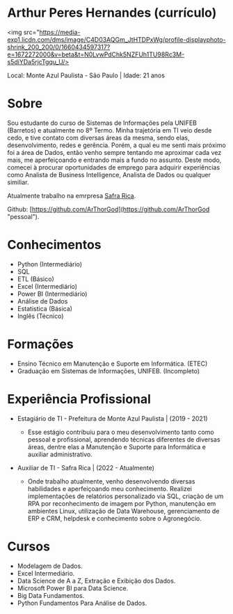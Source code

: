 # Arthur Peres Hernandes (currículo)

<img src="https://media-exp1.licdn.com/dms/image/C4D03AQGm_JtHTDPxWg/profile-displayphoto-shrink_200_200/0/1660434597317?e=1672272000&v=beta&t=N0LvwPdChk5NZFUh1TU98Rc3M-s5diYDa5rjcTgqu_U/>

Local: Monte Azul Paulista - São Paulo | Idade: 21 anos

# Sobre

Sou estudante do curso de Sistemas de Informações pela UNIFEB (Barretos) e atualmente no 8º Termo. Minha trajetória em TI veio desde cedo, e tive contato com diversas áreas da mesma, sendo elas, desenvolvimento, redes e gerência. Porém, a qual eu me senti mais próximo foi a área de Dados, então venho sempre tentando me aproximar cada vez mais, me aperfeiçoando e entrando mais a fundo no assunto. Deste modo, comecei à procurar oportunidades de emprego para adquirir experiências como Analista de Business Intelligence, Analista de Dados ou qualquer similiar.

Atualmente trabalho na emrpresa [Safra Rica](https://www.safrarica.com.br "Link").

Github: [https://github.com/ArThorGod](https://github.com/ArThorGod "pessoal"). 

# Conhecimentos

* Python (Intermediário)
* SQL
* ETL (Básico)
* Excel (Intermediário)
* Power BI (Intermediário)
* Análise de Dados
* Estatistica (Básica)
* Inglês (Técnico)

# Formações
* Ensino Técnico em Manutenção e Suporte em Informática. (ETEC)
* Graduação em Sistemas de Informações, UNIFEB. (Incompleto)

# Experiência Profissional

* Estagiário de TI - Prefeitura de Monte Azul Paulista | (2019 - 2021)
    - Esse estágio contribuiu para o meu desenvolvimento tanto como pessoal e profissional, aprendendo técnicas diferentes de diversas áreas, dentre elas a Manutenção e Suporte para Informática e auxiliar administrativo.

* Auxiliar de TI - Safra Rica | (2022 - Atualmente)
    - Onde trabalho atualmente, venho desenvolvendo diversas habilidades e aperfeiçoando meu conhecimento. Realizei implementações de relatórios personalizado via SQL, criação de um RPA por reconhecimento de imagem por Python, manutenção em ambientes Linux, utilização de Data Warehouse, gerenciamento de ERP e CRM, helpdesk e conhecimento sobre o Agronegócio.

# Cursos
* Modelagem de Dados.
* Excel Intermediário.
* Data Science de A a Z, Extração e Exibição dos Dados.
* Microsoft Power BI para Data Science.
* Big Data Fundamentos.
* Python Fundamentos Para Análise de Dados.



 

